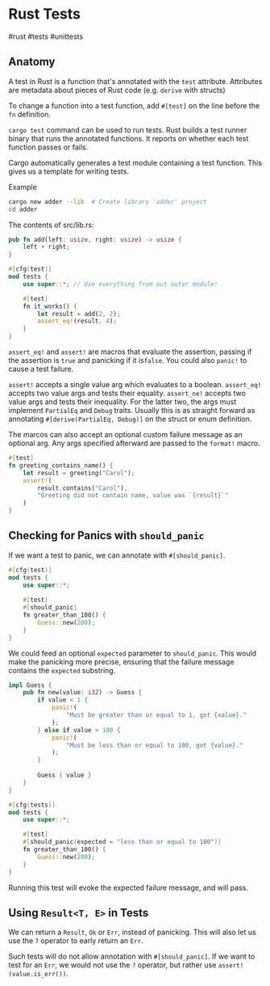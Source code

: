 # Rust Tests
#rust #tests #unittests

## Anatomy

A test in Rust is a function that's annotated with the `test` attribute.
Attributes are metadata about pieces of Rust code (e.g. `derive` with structs)

To change a function into a test function, add `#[test]` on the line before the `fn` definition.

`cargo test` command can be used to run tests.
Rust builds a test runner binary that runs the annotated functions.
It reports on whether each test function passes or fails.

Cargo automatically generates a test module containing a test function.
This gives us a template for writing tests.

Example
```bash
cargo new adder --lib  # Create library 'adder' project
cd adder
```
The contents of src/lib.rs:
```rust
pub fn add(left: usize, right: usize) -> usize {
    left + right;
}

#[cfg(test)]
mod tests {
    use super::*; // Use everything from out outer module!

    #[test]
    fn it_works() {
        let result = add(2, 2);
        assert_eq!(result, 4);
    }
}
```

`assert_eq!` and `assert!` are macros that evaluate the assertion,
passing if the assertion is `true` and panicking if it is`false`.
You could also `panic!` to cause a test failure.

`assert!` accepts a single value arg which evaluates to a boolean.
`assert_eq!` accepts two value args and tests their equality.
`assert_ne!` accepts two value args and tests their inequality.
For the latter two, the args must implement `PartialEq` and `Debug` traits.
Usually this is as straight forward as annotating `#[derive(PartialEq, Debug)]` on the struct or enum definition.

The marcos can also accept an optional custom failure message as an optional arg.
Any args specified afterward are passed to the `format!` macro.
```rust
#[test]
fn greeting_contains_name() {
    let result = greeting("Carol");
    assert!(
        result.contains("Carol"),
        "Greeting did not contain name, value was `{result}`"
    )
}
```

## Checking for Panics with `should_panic`

If we want a test to panic, we can annotate with `#[should_panic]`.
```rust
#[cfg(test)]
mod tests {
    use super::*;
    
    #[test]
    #[should_panic]
    fn greater_than_100() {
        Guess::new(200);
    }
}
```

We could feed an optional `expected` parameter to `should_panic`.
This would make the panicking more precise, ensuring that the failure message contains the `expected` substring.
```rust
impl Guess {
    pub fn new(value: i32) -> Guess {
        if value < 1 {
            panic!(
                "Must be greater than or equal to 1, got {value}."
            );
        } else if value > 100 {
            panic!(
                "Must be less than or equal to 100, got {value}."
            );
        }
        
        Guess { value }
    }
}

#[cfg(tests)]
mod tests {
    use super::*;

    #[test]
    #[should_panic(expected = "less than or equal to 100")]
    fn greater_than_100() {
        Guess::new(200);       
    }
}
```
Running this test will evoke the expected failure message, and will pass.

## Using `Result<T, E>` in Tests

We can return a `Result`, `Ok` or `Err`, instead of panicking.
This will also let us use the `?` operator to early return an `Err`.

Such tests will do not allow annotation with `#[should_panic]`.
If we want to test for an `Err`, we would not use the `?` operator,
but rather use `assert!(value.is_err())`.

